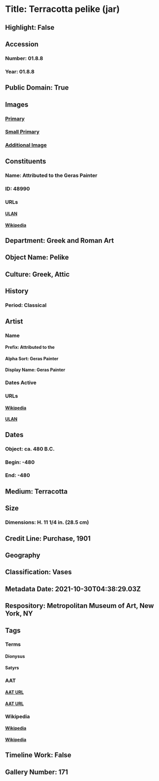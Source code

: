 # Title: Terracotta pelike (jar)
## Highlight: False
## Accession
### Number: 01.8.8
### Year: 01.8.8
## Public Domain: True
## Images
### [Primary](https://images.metmuseum.org/CRDImages/gr/original/DP117038.jpg)
### [Small Primary](https://images.metmuseum.org/CRDImages/gr/web-large/DP117038.jpg)
### [Additional Image](https://images.metmuseum.org/CRDImages/gr/original/DP117039.jpg)
## Constituents
### Name: Attributed to the Geras Painter
### ID: 48990
### URLs
#### [ULAN](http://vocab.getty.edu/page/ulan/500024334)
#### [Wikipedia](https://www.wikidata.org/wiki/Q99662192)
## Department: Greek and Roman Art
## Object Name: Pelike
## Culture: Greek, Attic
## History
### Period: Classical
## Artist
### Name
#### Prefix: Attributed to the
#### Alpha Sort: Geras Painter
#### Display Name: Geras Painter
### Dates Active
### URLs
#### [Wikipedia](https://www.wikidata.org/wiki/Q99662192)
#### [ULAN](http://vocab.getty.edu/page/ulan/500024334)
## Dates
### Object: ca. 480 B.C.
### Begin: -480
### End: -480
## Medium: Terracotta
## Size
### Dimensions: H. 11 1/4 in. (28.5 cm)
## Credit Line: Purchase, 1901
## Geography
## Classification: Vases
## Metadata Date: 2021-10-30T04:38:29.03Z
## Respository: Metropolitan Museum of Art, New York, NY
## Tags
### Terms
#### Dionysus
#### Satyrs
### AAT
#### [AAT URL](http://vocab.getty.edu/page/ia/901001029)
#### [AAT URL](http://vocab.getty.edu/page/aat/300379732)
### Wikipedia
#### [Wikipedia]()
#### [Wikipedia]()
## Timeline Work: False
## Gallery Number: 171